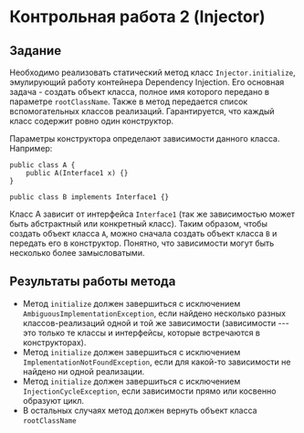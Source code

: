 # Контрольная работа 2 (Injector)

## Задание

Необходимо реализовать статический метод класс `Injector.initialize`, эмулирующий работу контейнера Dependency Injection.
Его основная задача - создать объект класса, полное имя которого передано в параметре `rootClassName`.
Также в метод передается список вспомогательных классов реализаций.
Гарантируется, что каждый класс содержит ровно один конструктор.

Параметры конструктора определают зависимости данного класса. Например:
```
public class A {
    public A(Interface1 x) {}
}

public class B implements Interface1 {}
```
Класс A зависит от интерфейса `Interface1` (так же зависимостью может быть абстрактный или конкретный класс).
Таким образом, чтобы создать объект класса `A`, можно сначала создать объект класса `B` и передать его в конструктор.
Понятно, что зависимости могут быть несколько более замысловатыми.

## Результаты работы метода
- Метод `initialize` должен завершиться с исключением `AmbiguousImplementationException`, если найдено несколько разных классов-реализаций одной и той же зависимости (зависимости --- это только те классы и интерфейсы, которые встречаются в конструкторах).
- Метод `initialize` должен завершиться с исключением `ImplementationNotFoundException`, если для какой-то зависимости не найдено ни одной реализации.
- Метод `initialize` должен завершиться с исключением `InjectionCycleException`, если зависимости прямо или косвенно образуют цикл.
- В остальных случаях метод должен вернуть объект класса `rootClassName`

